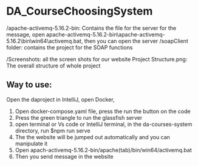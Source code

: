 # DA_CourseChoosingSystem


/apache-activemq-5.16.2-bin: Contains the file for the server for the message, open apache-activemq-5.16.2-bin\apache-activemq-5.16.2\bin\win64\activemq.bat, then you can open the server
/soapClient folder: contains the project for the SOAP functions

/Screenshots: all the screen shots for our website
Project Structure.png: The overall structure of whole project

## Way to use:
Open the daproject in IntelliJ, open Docker, 
1.  Open docker-compose.yaml file, press the run the button on the code
2.  Press the green triangle to run the glassfish server
3.  open terminal or Vs code or IntelliJ terminal, in the da-courses-system directory, run $npm run serve
4.  The the website will be jumped out automatically and you can manipulate it
5.  Open apach-activemq-5.16.2-bin/apache(tab)/bin/win64/activemq.bat
6.  Then you send message in the website
